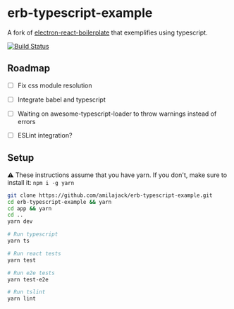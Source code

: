 erb-typescript-example
======================
A fork of [electron-react-boilerplate](https://github.com/chentsulin/electron-react-boilerplate) that exemplifies using typescript.

[![Build Status](https://travis-ci.org/amilajack/erb-typescript-example.svg?branch=master&maxAge=2592)](https://travis-ci.org/amilajack/erb-typescript-example)

## Roadmap
- [ ] Fix css module resolution
- [ ] Integrate babel and typescript
- [ ] Waiting on awesome-typescript-loader to throw warnings instead of errors
- [ ] ESLint integration?


## Setup
⚠️ These instructions assume that you have yarn. If you don't, make sure to install it: `npm i -g yarn`


```bash
git clone https://github.com/amilajack/erb-typescript-example.git
cd erb-typescript-example && yarn
cd app && yarn
cd ..
yarn dev

# Run typescript
yarn ts

# Run react tests
yarn test

# Run e2e tests
yarn test-e2e

# Run tslint
yarn lint
```
